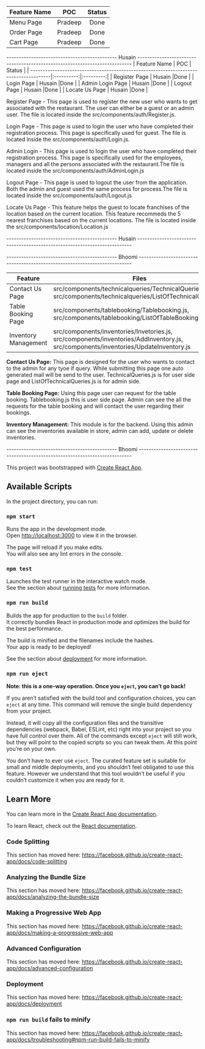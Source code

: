 

| Feature Name                                                                             |    POC     |   Status  |
| --------------------------------------------------------------------------------------|:----------:|:---------:|
| Menu Page | Pradeep       |Done      |
| Order Page| Pradeep       |Done      |
| Cart Page| Pradeep       |Done      |

--------------------------------------------- Husain  ---------------------------------------------------------------------------
| Feature Name                                                                             |    POC     |   Status  |
| --------------------------------------------------------------------------------------|:----------:|:---------:|
| Register Page     | Husain       |Done      |
| Login Page        | Husain       |Done      |
| Admin Login  Page | Husain       |Done      |
| Logout  Page      | Husain       |Done      |
| Locate Us  Page   | Husain       |Done      |

Register Page - 
This page is used to register the new user who wants to get associated with the restaurant. The user can either be a guest or an admin user. The file is located inside the src/components/auth/Register.js.

Login Page -
This page is used to login the user who have completed their registration process. This page is specifically used for guest. The file is located inside the src/components/auth/Login.js.

Admin Login - 
This page is used to login the user who have completed their registration process. This page is specifically used for the employees, managers and all the persons associated with the restaurant.The file is located inside the src/components/auth/AdminLogin.js

Logout Page -
This page is used to logout the user from the application. Both the admin and guest used the same process for process.The file is located inside the src/components/auth/Logout.js

Locate Us Page -
This feature helps the guest to locate franchises of the location based on the current location. This feature recommeds the 5 nearest franchises based on the current locations. The file is located inside the src/components/location/Location.js

--------------------------------------------- Husain  ---------------------------------------------------------------------------

--------------------------------------------- Bhoomi  ---------------------------------------------------------------------------

| Feature              | Files                                                                                                                               |
|----------------------|-------------------------------------------------------------------------------------------------------------------------------------|
| Contact Us Page      | src/components/technicalqueries/TechnicalQueries.js,  src/components/technicalqueries/ListOfTechnicalQueries.js                     |
| Table Booking Page   | src/components/tablebooking/Tablebooking.js, src/components/tablebooking/ListOfTableBookings.js                                     |
| Inventory Management | src/components/inventories/Invetories.js, src/components/inventories/AddInventory.js, src/components/inventories/UpdateInventory.js |


**Contact Us Page:** This page is designed for the user who wants to contact to the admin for any tyoe if query. While submitting this page one auto generated mail will be send to the user. TechnicalQueries.js is for user side page and ListOfTechnicalQueries.js is for admin side.

**Table Booking Page:** Using this page user can request for the table booking. Tablebooking.js this is user side page. Admin can see the all the requests for the table booking and will contact the user regarding their bookings.

**Inventory Management:** This module is for the backend. Using this admin can see the inventories available in store, admin can add, update or delete inventories.


--------------------------------------------- Bhoomi  ---------------------------------------------------------------------------



This project was bootstrapped with [Create React App](https://github.com/facebook/create-react-app).

## Available Scripts

In the project directory, you can run:

### `npm start`

Runs the app in the development mode.<br />
Open [http://localhost:3000](http://localhost:3000) to view it in the browser.

The page will reload if you make edits.<br />
You will also see any lint errors in the console.

### `npm test`

Launches the test runner in the interactive watch mode.<br />
See the section about [running tests](https://facebook.github.io/create-react-app/docs/running-tests) for more information.

### `npm run build`

Builds the app for production to the `build` folder.<br />
It correctly bundles React in production mode and optimizes the build for the best performance.

The build is minified and the filenames include the hashes.<br />
Your app is ready to be deployed!

See the section about [deployment](https://facebook.github.io/create-react-app/docs/deployment) for more information.

### `npm run eject`

**Note: this is a one-way operation. Once you `eject`, you can’t go back!**

If you aren’t satisfied with the build tool and configuration choices, you can `eject` at any time. This command will remove the single build dependency from your project.

Instead, it will copy all the configuration files and the transitive dependencies (webpack, Babel, ESLint, etc) right into your project so you have full control over them. All of the commands except `eject` will still work, but they will point to the copied scripts so you can tweak them. At this point you’re on your own.

You don’t have to ever use `eject`. The curated feature set is suitable for small and middle deployments, and you shouldn’t feel obligated to use this feature. However we understand that this tool wouldn’t be useful if you couldn’t customize it when you are ready for it.

## Learn More

You can learn more in the [Create React App documentation](https://facebook.github.io/create-react-app/docs/getting-started).

To learn React, check out the [React documentation](https://reactjs.org/).

### Code Splitting

This section has moved here: https://facebook.github.io/create-react-app/docs/code-splitting

### Analyzing the Bundle Size

This section has moved here: https://facebook.github.io/create-react-app/docs/analyzing-the-bundle-size

### Making a Progressive Web App

This section has moved here: https://facebook.github.io/create-react-app/docs/making-a-progressive-web-app

### Advanced Configuration

This section has moved here: https://facebook.github.io/create-react-app/docs/advanced-configuration

### Deployment

This section has moved here: https://facebook.github.io/create-react-app/docs/deployment

### `npm run build` fails to minify

This section has moved here: https://facebook.github.io/create-react-app/docs/troubleshooting#npm-run-build-fails-to-minify
